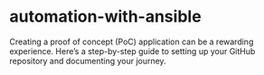 # automation-with-ansible
Creating a proof of concept (PoC) application can be a rewarding experience. Here’s a step-by-step guide to setting up your GitHub repository and documenting your journey.
